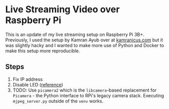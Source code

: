 # Live Streaming Video over Raspberry Pi

This is an update of my live streaming setup on Raspberry Pi 3B+. Previously, I used the setup by Kamran Ayub over at [kamranicus.com](https://kamranicus.com/building-a-raspberry-pi-3-baby-monitor/) but it was slightly hacky and I wanted to make more use of Python and Docker to make this setup more reproducible.

## Steps
1. Fix IP address
2. Disable LED ([reference](https://n.ethz.ch/~dbernhard/disable-led-on-a-raspberry-pi.html))
3. TODO: Use `picamera2` which is the `libcamera`-based replacement for `Picamera` - the Python interface to RPi's legacy camera stack. Executing `mjpeg_server.py` outside of the `venv` works.
